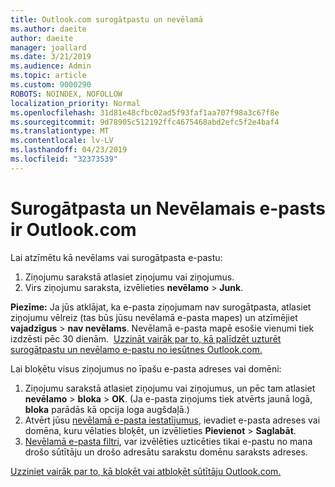 ```yaml
---
title: Outlook.com surogātpastu un nevēlamā
ms.author: daeite
author: daeite
manager: joallard
ms.date: 3/21/2019
ms.audience: Admin
ms.topic: article
ms.custom: 9000290
ROBOTS: NOINDEX, NOFOLLOW
localization_priority: Normal
ms.openlocfilehash: 31d81e48cfbc02ad5f93faf1aa707f98a3c67f8e
ms.sourcegitcommit: 9d78905c512192ffc4675468abd2efc5f2e4baf4
ms.translationtype: MT
ms.contentlocale: lv-LV
ms.lasthandoff: 04/23/2019
ms.locfileid: "32373539"
---
```

# <a name="spam-and-junk-email-in-outlookcom"></a>Surogātpasta un Nevēlamais e-pasts ir Outlook.com

Lai atzīmētu kā nevēlams vai surogātpasta e-pastu:

1. Ziņojumu sarakstā atlasiet ziņojumu vai ziņojumus.
1. Virs ziņojumu saraksta, izvēlieties **nevēlamo** > **Junk**.

**Piezīme:** Ja jūs atklājat, ka e-pasta ziņojumam nav surogātpasta, atlasiet ziņojumu vēlreiz (tas būs jūsu nevēlamā e-pasta mapes) un atzīmējiet **vajadzīgus** > **nav nevēlams**. Nevēlamā e-pasta mapē esošie vienumi tiek izdzēsti pēc 30 dienām.  [Uzzināt vairāk par to, kā palīdzēt uzturēt surogātpastu un nevēlamo e-pastu no iesūtnes Outlook.com.](https://support.office.com/article/a3ece97b-82f8-4a5e-9ac3-e92fa6427ae4)

Lai bloķētu visus ziņojumus no īpašu e-pasta adreses vai domēni:

1. Ziņojumu sarakstā atlasiet ziņojumu vai ziņojumus, un pēc tam atlasiet **nevēlamo** > **bloka** > **OK**. (Ja e-pasta ziņojums tiek atvērts jaunā logā, **bloka** parādās kā opcija loga augšdaļā.)
1. Atvērt jūsu [nevēlamā e-pasta iestatījumus](https://outlook.live.com/mail/options/mail/junkEmail/blockedSendersAndDomainsV2), ievadiet e-pasta adreses vai domēna, kuru vēlaties bloķēt, un izvēlieties **Pievienot** > **Saglabāt**.
1. [Nevēlamā e-pasta filtri](https://outlook.live.com/mail/options/mail/junkEmail/filtersOption), var izvēlēties uzticēties tikai e-pastu no mana drošo sūtītāju un drošo adresātu sarakstu domēnu saraksts adreses.

[Uzziniet vairāk par to, kā bloķēt vai atbloķēt sūtītāju Outlook.com.](https://support.office.com/article/afba1c94-77bb-4f50-8b85-057cf52f4d5e)